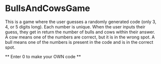 # BullsAndCowsGame
This is a game where the user guesses a randomly generated code (only 3, 4, or 5 digits long). Each number is unique. When the user inputs their guess, they get in return the number of bulls and cows within their answer. A cow means one of the numbers are correct, but it is in the wrong spot. A bull means one of the numbers is present in the code and is in the correct spot.

** Enter 0 to make your OWN code **
